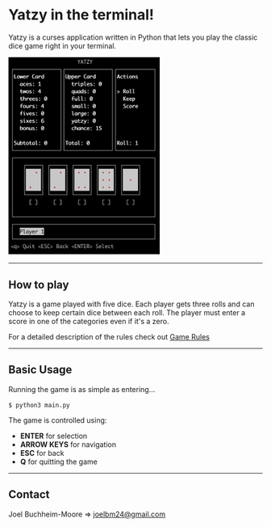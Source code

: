 # Yatzy in the terminal!
Yatzy is a curses application written in Python that lets you play the classic dice game right in your terminal.

<img src=".images/game.png" width="300">

---

## How to play
Yatzy is a game played with five dice. Each player gets three rolls and can choose to keep certain dice between each roll. The player must enter a score in one of the categories even if it's a zero.

For a detailed description of the rules check out [Game Rules](https://gamerules.com/rules/yahtzee-dice-game/ 'Full Game Rules')

---

## Basic Usage

Running the game is as simple as entering...
```
$ python3 main.py
```

The game is controlled using:
* **ENTER** for selection
* **ARROW KEYS** for navigation
* **ESC** for back
* **Q** for quitting the game

---

## Contact
Joel Buchheim-Moore => joelbm24@gmail.com
